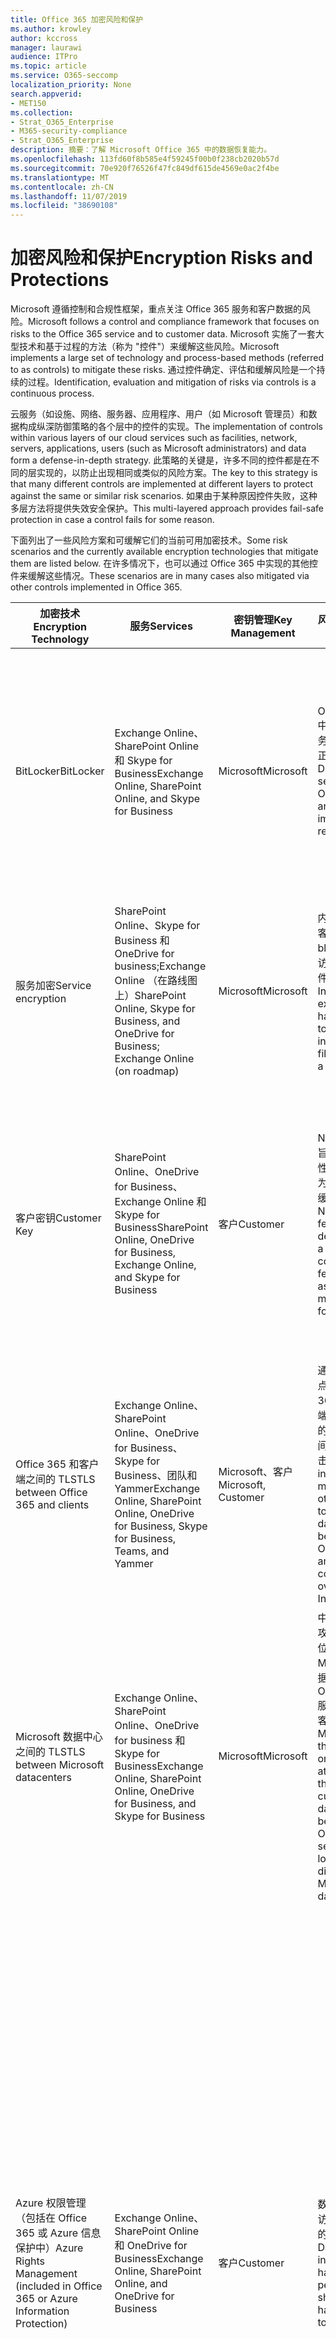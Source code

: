 ```yaml
---
title: Office 365 加密风险和保护
ms.author: krowley
author: kccross
manager: laurawi
audience: ITPro
ms.topic: article
ms.service: O365-seccomp
localization_priority: None
search.appverid:
- MET150
ms.collection:
- Strat_O365_Enterprise
- M365-security-compliance
- Strat_O365_Enterprise
description: 摘要：了解 Microsoft Office 365 中的数据恢复能力。
ms.openlocfilehash: 113fd60f8b585e4f59245f00b0f238cb2020b57d
ms.sourcegitcommit: 70e920f76526f47fc849df615de4569e0ac2f4be
ms.translationtype: MT
ms.contentlocale: zh-CN
ms.lasthandoff: 11/07/2019
ms.locfileid: "38690108"
---
```

# <a name="encryption-risks-and-protections"></a><span data-ttu-id="698a2-103">加密风险和保护</span><span class="sxs-lookup"><span data-stu-id="698a2-103">Encryption Risks and Protections</span></span>

<span data-ttu-id="698a2-104">Microsoft 遵循控制和合规性框架，重点关注 Office 365 服务和客户数据的风险。</span><span class="sxs-lookup"><span data-stu-id="698a2-104">Microsoft follows a control and compliance framework that focuses on risks to the Office 365 service and to customer data.</span></span> <span data-ttu-id="698a2-105">Microsoft 实施了一套大型技术和基于过程的方法（称为 "控件"）来缓解这些风险。</span><span class="sxs-lookup"><span data-stu-id="698a2-105">Microsoft implements a large set of technology and process-based methods (referred to as controls) to mitigate these risks.</span></span> <span data-ttu-id="698a2-106">通过控件确定、评估和缓解风险是一个持续的过程。</span><span class="sxs-lookup"><span data-stu-id="698a2-106">Identification, evaluation and mitigation of risks via controls is a continuous process.</span></span> 

<span data-ttu-id="698a2-107">云服务（如设施、网络、服务器、应用程序、用户（如 Microsoft 管理员）和数据构成纵深防御策略的各个层中的控件的实现。</span><span class="sxs-lookup"><span data-stu-id="698a2-107">The implementation of controls within various layers of our cloud services such as facilities, network, servers, applications, users (such as Microsoft administrators) and data form a defense-in-depth strategy.</span></span> <span data-ttu-id="698a2-108">此策略的关键是，许多不同的控件都是在不同的层实现的，以防止出现相同或类似的风险方案。</span><span class="sxs-lookup"><span data-stu-id="698a2-108">The key to this strategy is that many different controls are implemented at different layers to protect against the same or similar risk scenarios.</span></span> <span data-ttu-id="698a2-109">如果由于某种原因控件失败，这种多层方法将提供失效安全保护。</span><span class="sxs-lookup"><span data-stu-id="698a2-109">This multi-layered approach provides fail-safe protection in case a control fails for some reason.</span></span>

<span data-ttu-id="698a2-110">下面列出了一些风险方案和可缓解它们的当前可用加密技术。</span><span class="sxs-lookup"><span data-stu-id="698a2-110">Some risk scenarios and the currently available encryption technologies that mitigate them are listed below.</span></span> <span data-ttu-id="698a2-111">在许多情况下，也可以通过 Office 365 中实现的其他控件来缓解这些情况。</span><span class="sxs-lookup"><span data-stu-id="698a2-111">These scenarios are in many cases also mitigated via other controls implemented in Office 365.</span></span>

| <span data-ttu-id="698a2-112">加密技术</span><span class="sxs-lookup"><span data-stu-id="698a2-112">Encryption Technology</span></span> | <span data-ttu-id="698a2-113">服务</span><span class="sxs-lookup"><span data-stu-id="698a2-113">Services</span></span> | <span data-ttu-id="698a2-114">密钥管理</span><span class="sxs-lookup"><span data-stu-id="698a2-114">Key Management</span></span> | <span data-ttu-id="698a2-115">风险方案</span><span class="sxs-lookup"><span data-stu-id="698a2-115">Risk Scenario</span></span> | <span data-ttu-id="698a2-116">值</span><span class="sxs-lookup"><span data-stu-id="698a2-116">Value</span></span> |
|----------------------------------------------------------------------------------|--------------------------------------------------------------------------------------------------|---------------------|------------------------------------------------------------------------------------------------------------------------------------------|---------------------------------------------------------------------------------------------------------------------------------------------------------------------------------------------------------------------------------------------------------------------------------------------------------------------------------------------------------------------------------------------------------------------------------|
| <span data-ttu-id="698a2-117">BitLocker</span><span class="sxs-lookup"><span data-stu-id="698a2-117">BitLocker</span></span> | <span data-ttu-id="698a2-118">Exchange Online、SharePoint Online 和 Skype for Business</span><span class="sxs-lookup"><span data-stu-id="698a2-118">Exchange Online, SharePoint Online, and Skype for Business</span></span> | <span data-ttu-id="698a2-119">Microsoft</span><span class="sxs-lookup"><span data-stu-id="698a2-119">Microsoft</span></span> | <span data-ttu-id="698a2-120">Office 365 中的磁盘或服务器被盗或未正确回收。</span><span class="sxs-lookup"><span data-stu-id="698a2-120">Disks or servers in Office 365 are stolen or improperly recycled.</span></span> | <span data-ttu-id="698a2-121">BitLocker 提供了一种防故障方法，可防止因被盗或错误回收的硬件（服务器/磁盘）而导致数据丢失。</span><span class="sxs-lookup"><span data-stu-id="698a2-121">BitLocker provides a fail-safe approach to protect against loss of data due to stolen or improperly recycled hardware (server/disk).</span></span> |
| <span data-ttu-id="698a2-122">服务加密</span><span class="sxs-lookup"><span data-stu-id="698a2-122">Service encryption</span></span> | <span data-ttu-id="698a2-123">SharePoint Online、Skype for Business 和 OneDrive for business;Exchange Online （在路线图上）</span><span class="sxs-lookup"><span data-stu-id="698a2-123">SharePoint Online, Skype for Business, and OneDrive for Business; Exchange Online (on roadmap)</span></span> | <span data-ttu-id="698a2-124">Microsoft</span><span class="sxs-lookup"><span data-stu-id="698a2-124">Microsoft</span></span> | <span data-ttu-id="698a2-125">内部或外部黑客尝试以 blob 的形式访问各个文件/数据。</span><span class="sxs-lookup"><span data-stu-id="698a2-125">Internal or external hacker tries to access individual files/data as a blob.</span></span> | <span data-ttu-id="698a2-126">在不访问密钥的情况下，无法解密加密的数据。</span><span class="sxs-lookup"><span data-stu-id="698a2-126">The encrypted data cannot be decrypted without access to keys.</span></span> <span data-ttu-id="698a2-127">帮助缓解黑客访问数据的风险。</span><span class="sxs-lookup"><span data-stu-id="698a2-127">Helps to mitigate risk of a hacker accessing data.</span></span> |
| <span data-ttu-id="698a2-128">客户密钥</span><span class="sxs-lookup"><span data-stu-id="698a2-128">Customer Key</span></span> | <span data-ttu-id="698a2-129">SharePoint Online、OneDrive for Business、Exchange Online 和 Skype for Business</span><span class="sxs-lookup"><span data-stu-id="698a2-129">SharePoint Online, OneDrive for Business, Exchange Online, and Skype for Business</span></span> | <span data-ttu-id="698a2-130">客户</span><span class="sxs-lookup"><span data-stu-id="698a2-130">Customer</span></span> | <span data-ttu-id="698a2-131">N/A （此功能旨在实现合规性功能; 不作为任何风险的缓解措施。）</span><span class="sxs-lookup"><span data-stu-id="698a2-131">N/A (This feature is designed as a compliance feature; not as a mitigation for any risk.)</span></span> | <span data-ttu-id="698a2-132">帮助客户满足内部法规和合规性义务，并能够退出 Office 365 服务并撤销 Microsoft 对数据的访问权限</span><span class="sxs-lookup"><span data-stu-id="698a2-132">Helps customers meet internal regulation and compliance obligations, and the ability to leave the Office 365 service and revoke Microsoft’s access to data</span></span> |
| <span data-ttu-id="698a2-133">Office 365 和客户端之间的 TLS</span><span class="sxs-lookup"><span data-stu-id="698a2-133">TLS between Office 365 and clients</span></span> | <span data-ttu-id="698a2-134">Exchange Online、SharePoint Online、OneDrive for Business、Skype for Business、团队和 Yammer</span><span class="sxs-lookup"><span data-stu-id="698a2-134">Exchange Online, SharePoint Online, OneDrive for Business, Skype for Business, Teams, and Yammer</span></span> | <span data-ttu-id="698a2-135">Microsoft、客户</span><span class="sxs-lookup"><span data-stu-id="698a2-135">Microsoft, Customer</span></span> | <span data-ttu-id="698a2-136">通过 Internet 点击 Office 365 和客户端计算机之间的数据流的中间人或其他攻击。</span><span class="sxs-lookup"><span data-stu-id="698a2-136">Man-in-the-middle or other attack to tap the data flow between Office 365 and client computers over Internet.</span></span> | <span data-ttu-id="698a2-137">此实现为 Microsoft 和客户提供了价值，并确保了在 Office 365 和客户端之间流动时的数据完整性。</span><span class="sxs-lookup"><span data-stu-id="698a2-137">This implementation provides value to both Microsoft and customers and assures data integrity as it flows between Office 365 and the client.</span></span> |
| <span data-ttu-id="698a2-138">Microsoft 数据中心之间的 TLS</span><span class="sxs-lookup"><span data-stu-id="698a2-138">TLS between Microsoft datacenters</span></span> | <span data-ttu-id="698a2-139">Exchange Online、SharePoint Online、OneDrive for business 和 Skype for Business</span><span class="sxs-lookup"><span data-stu-id="698a2-139">Exchange Online, SharePoint Online, OneDrive for Business, and Skype for Business</span></span> | <span data-ttu-id="698a2-140">Microsoft</span><span class="sxs-lookup"><span data-stu-id="698a2-140">Microsoft</span></span> | <span data-ttu-id="698a2-141">中间人或其他攻击，可点击位于不同 Microsoft 数据中心的 Office 365 服务器之间的客户数据流。</span><span class="sxs-lookup"><span data-stu-id="698a2-141">Man-in-the-middle or other attack to tap the customer data flow between Office 365 servers located in different Microsoft datacenters.</span></span> | <span data-ttu-id="698a2-142">此实现是保护数据免受 Microsoft 数据中心之间的攻击的另一种方法。</span><span class="sxs-lookup"><span data-stu-id="698a2-142">This implementation is another method to protect data against attacks between Microsoft datacenters.</span></span> |
| <span data-ttu-id="698a2-143">Azure 权限管理（包括在 Office 365 或 Azure 信息保护中）</span><span class="sxs-lookup"><span data-stu-id="698a2-143">Azure Rights Management (included in Office 365 or Azure Information Protection)</span></span> | <span data-ttu-id="698a2-144">Exchange Online、SharePoint Online 和 OneDrive for Business</span><span class="sxs-lookup"><span data-stu-id="698a2-144">Exchange Online, SharePoint Online, and OneDrive for Business</span></span> | <span data-ttu-id="698a2-145">客户</span><span class="sxs-lookup"><span data-stu-id="698a2-145">Customer</span></span> | <span data-ttu-id="698a2-146">数据落入不应访问数据的人的手中。</span><span class="sxs-lookup"><span data-stu-id="698a2-146">Data falls into the hands of a person who should not have access to the data.</span></span> | <span data-ttu-id="698a2-147">Azure 信息保护使用 Azure RMS，它通过使用加密、标识和授权策略为客户提供价值，以帮助保护跨多个设备的文件和电子邮件。</span><span class="sxs-lookup"><span data-stu-id="698a2-147">Azure Information Protection uses Azure RMS which provides value to customers by using encryption, identity, and authorization policies to help secure files and email across multiple devices.</span></span> <span data-ttu-id="698a2-148">Azure RMS 向客户提供了价值，在这些电子邮件365中，从符合特定条件的所有电子邮件（即，所有电子邮件发送到某个地址）都可以自动加密，然后再将其发送到另一个收件人。</span><span class="sxs-lookup"><span data-stu-id="698a2-148">Azure RMS provides value to customers where all emails originating from Office 365 that match certain criteria (i.e., all emails to a certain address) can be automatically encrypted before they get sent to another recipient.</span></span> |
| <span data-ttu-id="698a2-149">S/MIME</span><span class="sxs-lookup"><span data-stu-id="698a2-149">S/MIME</span></span> | <span data-ttu-id="698a2-150">Exchange Online</span><span class="sxs-lookup"><span data-stu-id="698a2-150">Exchange Online</span></span> | <span data-ttu-id="698a2-151">客户</span><span class="sxs-lookup"><span data-stu-id="698a2-151">Customer</span></span> | <span data-ttu-id="698a2-152">电子邮件落入不是预期收件人的人的手中。</span><span class="sxs-lookup"><span data-stu-id="698a2-152">Email falls into the hands of a person who is not the intended recipient.</span></span> | <span data-ttu-id="698a2-153">S/MIME 通过确保使用 S/MIME 加密的电子邮件只能由电子邮件的直接收件人解密来为客户提供价值。</span><span class="sxs-lookup"><span data-stu-id="698a2-153">S/MIME provides value to customers by assuring that email encrypted with S/MIME can only be decrypted by the direct recipient of the email.</span></span> |
| <span data-ttu-id="698a2-154">Office 365 邮件加密</span><span class="sxs-lookup"><span data-stu-id="698a2-154">Office 365 Message Encryption</span></span> | <span data-ttu-id="698a2-155">Exchange Online、SharePoint Online</span><span class="sxs-lookup"><span data-stu-id="698a2-155">Exchange Online, SharePoint Online</span></span> | <span data-ttu-id="698a2-156">客户</span><span class="sxs-lookup"><span data-stu-id="698a2-156">Customer</span></span> | <span data-ttu-id="698a2-157">电子邮件（包括受保护的附件）是在不是电子邮件的预期收件人的情况下，在 Office 365 内部或外部的人。</span><span class="sxs-lookup"><span data-stu-id="698a2-157">Email, including protected attachments, falls in hands of a person either within or outside Office 365 who is not the intended recipient of the email.</span></span> | <span data-ttu-id="698a2-158">OME 为客户提供了价值，在这些电子邮件365从符合特定条件的所有电子邮件（即，所有电子邮件发送到某个地址）之前，将自动对其进行加密，然后再将其发送到其他内部或外部收件人。</span><span class="sxs-lookup"><span data-stu-id="698a2-158">OME provides value to customers where all emails originating from Office 365 that match certain criteria (i.e., all emails to a certain address) are automatically encrypted before they get sent to another internal or an external recipient.</span></span> |
| <span data-ttu-id="698a2-159">具有合作伙伴组织的 SMTP TLS</span><span class="sxs-lookup"><span data-stu-id="698a2-159">SMTP TLS with partner organization</span></span> | <span data-ttu-id="698a2-160">Exchange Online</span><span class="sxs-lookup"><span data-stu-id="698a2-160">Exchange Online</span></span> | <span data-ttu-id="698a2-161">客户</span><span class="sxs-lookup"><span data-stu-id="698a2-161">Customer</span></span> | <span data-ttu-id="698a2-162">在从 Office 365 租户传输到另一个合作伙伴组织时，会通过中间人或其他攻击截获电子邮件。</span><span class="sxs-lookup"><span data-stu-id="698a2-162">Email is intercepted via a man-in-the-middle or other attack while in transit from an Office 365 tenant to another partner organization.</span></span> | <span data-ttu-id="698a2-163">此方案为客户提供了价值，以便他们可以在其 Office 365 租户及其合作伙伴的电子邮件组织中的加密 SMTP 通道中发送/接收所有电子邮件。</span><span class="sxs-lookup"><span data-stu-id="698a2-163">This scenario provides value to the customer such that they can send/receive all emails between their Office 365 tenant and their partner’s email organization inside an encrypted SMTP channel.</span></span> |

## <a name="encryption-technologies-available-in-office-365-multi-tenant-environments"></a><span data-ttu-id="698a2-164">Office 365 多租户环境中提供的加密技术</span><span class="sxs-lookup"><span data-stu-id="698a2-164">Encryption technologies available in Office 365 multi-tenant environments</span></span>

| <span data-ttu-id="698a2-165">加密技术</span><span class="sxs-lookup"><span data-stu-id="698a2-165">Encryption Technology</span></span> | <span data-ttu-id="698a2-166">实现者</span><span class="sxs-lookup"><span data-stu-id="698a2-166">Implemented by</span></span> | <span data-ttu-id="698a2-167">密钥交换算法和强度</span><span class="sxs-lookup"><span data-stu-id="698a2-167">Key Exchange Algorithm and Strength</span></span> | <span data-ttu-id="698a2-168">密钥管理 \*</span><span class="sxs-lookup"><span data-stu-id="698a2-168">Key Management\*</span></span> | <span data-ttu-id="698a2-169">验证 FIPS 140-2</span><span class="sxs-lookup"><span data-stu-id="698a2-169">FIPS 140-2 Validated</span></span> |
|----------------------------------------------------------------------------------|-------------------------|------------------------------------------------------------------------------------------------------------------------------------------------------------------------------------|--------------------------------------------------------------------------------------------------------------------------------------------------------------------------------------------------------------------------------------------------------------------------------------------------------------------------------------------------------------------------------------------------------------------------------------------------------------------------------------------------------------------------------------------------------------------------------------------------------------------------------------------------------------------------------------------------------------------------------------------------------------------------------------------------------------------------------------------------------------------------------------------------------------|-----------------------------------------------------------------------|
| <span data-ttu-id="698a2-170">BitLocker</span><span class="sxs-lookup"><span data-stu-id="698a2-170">BitLocker</span></span> | <span data-ttu-id="698a2-171">Exchange Online</span><span class="sxs-lookup"><span data-stu-id="698a2-171">Exchange Online</span></span> | <span data-ttu-id="698a2-172">AES 128-位 +</span><span class="sxs-lookup"><span data-stu-id="698a2-172">AES 128-bit+</span></span> | <span data-ttu-id="698a2-173">AES 外部密钥存储在 Exchange 服务器的秘密安全和注册表中。</span><span class="sxs-lookup"><span data-stu-id="698a2-173">AES external key is stored in a Secret Safe and in the registry of the Exchange server.</span></span> <span data-ttu-id="698a2-174">机密安全是一种受保护的存储库，需要高级别提升和访问权限。</span><span class="sxs-lookup"><span data-stu-id="698a2-174">The Secret Safe is a secured repository that requires high-level elevation and approvals to access.</span></span> <span data-ttu-id="698a2-175">只能通过使用名为 "密码箱" 的内部工具来请求和批准访问。</span><span class="sxs-lookup"><span data-stu-id="698a2-175">Access can be requested and approved only by using an internal tool called Lockbox.</span></span> <span data-ttu-id="698a2-176">AES 外部密钥也存储在服务器的受信任的平台模块中。</span><span class="sxs-lookup"><span data-stu-id="698a2-176">The AES external key is also stored in the Trusted Platform Module in the server.</span></span> <span data-ttu-id="698a2-177">48位数字密码存储在 Active Directory 中并受密码箱保护。</span><span class="sxs-lookup"><span data-stu-id="698a2-177">A 48-digit numerical password is stored in Active Directory and protected by Lockbox.</span></span> | <span data-ttu-id="698a2-178">是，适用于使用 AES 256-bit \* \* 的服务器</span><span class="sxs-lookup"><span data-stu-id="698a2-178">Yes, for servers that use AES 256-bit\*\*</span></span> |
|  | <span data-ttu-id="698a2-179">SharePoint Online</span><span class="sxs-lookup"><span data-stu-id="698a2-179">SharePoint Online</span></span> | <span data-ttu-id="698a2-180">AES 256 位</span><span class="sxs-lookup"><span data-stu-id="698a2-180">AES 256-bit</span></span> | <span data-ttu-id="698a2-181">AES 外部密钥存储在秘密安全中。</span><span class="sxs-lookup"><span data-stu-id="698a2-181">AES external key is stored in a Secret Safe.</span></span> <span data-ttu-id="698a2-182">机密安全是一种受保护的存储库，需要高级别提升和访问权限。</span><span class="sxs-lookup"><span data-stu-id="698a2-182">The Secret Safe is a secured repository that requires high-level elevation and approvals to access.</span></span> <span data-ttu-id="698a2-183">只能通过使用名为 "密码箱" 的内部工具来请求和批准访问。</span><span class="sxs-lookup"><span data-stu-id="698a2-183">Access can be requested and approved only by using an internal tool called Lockbox.</span></span> <span data-ttu-id="698a2-184">AES 外部密钥也存储在服务器的受信任的平台模块中。</span><span class="sxs-lookup"><span data-stu-id="698a2-184">The AES external key is also stored in the Trusted Platform Module in the server.</span></span> <span data-ttu-id="698a2-185">48位数字密码存储在 Active Directory 中并受密码箱保护。</span><span class="sxs-lookup"><span data-stu-id="698a2-185">A 48-digit numerical password is stored in Active Directory and protected by Lockbox.</span></span> | <span data-ttu-id="698a2-186">是</span><span class="sxs-lookup"><span data-stu-id="698a2-186">Yes</span></span> |
|  | <span data-ttu-id="698a2-187">Skype for Business</span><span class="sxs-lookup"><span data-stu-id="698a2-187">Skype for Business</span></span> | <span data-ttu-id="698a2-188">AES 256 位</span><span class="sxs-lookup"><span data-stu-id="698a2-188">AES 256-bit</span></span> | <span data-ttu-id="698a2-189">AES 外部密钥存储在秘密安全中。</span><span class="sxs-lookup"><span data-stu-id="698a2-189">AES external key is stored in a Secret Safe.</span></span> <span data-ttu-id="698a2-190">机密安全是一种受保护的存储库，需要高级别提升和访问权限。</span><span class="sxs-lookup"><span data-stu-id="698a2-190">The Secret Safe is a secured repository that requires high-level elevation and approvals to access.</span></span> <span data-ttu-id="698a2-191">只能通过使用名为 "密码箱" 的内部工具来请求和批准访问。</span><span class="sxs-lookup"><span data-stu-id="698a2-191">Access can be requested and approved only by using an internal tool called Lockbox.</span></span> <span data-ttu-id="698a2-192">AES 外部密钥也存储在服务器的受信任的平台模块中。</span><span class="sxs-lookup"><span data-stu-id="698a2-192">The AES external key is also stored in the Trusted Platform Module in the server.</span></span> <span data-ttu-id="698a2-193">48位数字密码存储在 Active Directory 中并受密码箱保护。</span><span class="sxs-lookup"><span data-stu-id="698a2-193">A 48-digit numerical password is stored in Active Directory and protected by Lockbox.</span></span> | <span data-ttu-id="698a2-194">是</span><span class="sxs-lookup"><span data-stu-id="698a2-194">Yes</span></span> |
| <span data-ttu-id="698a2-195">服务加密</span><span class="sxs-lookup"><span data-stu-id="698a2-195">Service Encryption</span></span> | <span data-ttu-id="698a2-196">SharePoint Online</span><span class="sxs-lookup"><span data-stu-id="698a2-196">SharePoint Online</span></span> | <span data-ttu-id="698a2-197">AES 256 位</span><span class="sxs-lookup"><span data-stu-id="698a2-197">AES 256-bit</span></span> | <span data-ttu-id="698a2-198">用于加密 blob 的密钥存储在 SharePoint Online 内容数据库中。</span><span class="sxs-lookup"><span data-stu-id="698a2-198">The keys used to encrypt the blobs are stored in the SharePoint Online Content Database.</span></span> <span data-ttu-id="698a2-199">SharePoint Online 内容数据库受数据库访问控制和静态加密的保护。</span><span class="sxs-lookup"><span data-stu-id="698a2-199">The SharePoint Online Content Databases is protected by database access controls and encryption at rest.</span></span> <span data-ttu-id="698a2-200">使用 Azure SQL Database 中的 TDE 执行加密。</span><span class="sxs-lookup"><span data-stu-id="698a2-200">Encryption is performed using TDE in Azure SQL Database.</span></span> <span data-ttu-id="698a2-201">这些机密是 SharePoint Online 的服务级别，而不是租户级别。</span><span class="sxs-lookup"><span data-stu-id="698a2-201">These secrets are at the service level for SharePoint Online, not at the tenant level.</span></span> <span data-ttu-id="698a2-202">这些机密（有时称为主密钥）存储在单独的安全存储库中，称为 "密钥存储区"。</span><span class="sxs-lookup"><span data-stu-id="698a2-202">These secrets (sometimes referred to as the master keys) are stored in a separate secure repository called the Key Store.</span></span> <span data-ttu-id="698a2-203">TDE 为活动数据库和数据库备份和事务日志提供了 rest 的安全性。</span><span class="sxs-lookup"><span data-stu-id="698a2-203">TDE provides security at rest for both the active database and the database backups and transaction logs.</span></span> <span data-ttu-id="698a2-204">当客户提供可选密钥时，客户密钥存储在 Azure Key Vault 中，服务使用密钥来加密租户密钥，该密钥用于加密网站密钥，然后使用它来加密文件级密钥。</span><span class="sxs-lookup"><span data-stu-id="698a2-204">When customers provide the optional key, the customer key is stored in Azure Key Vault, and the service uses the key to encrypt a tenant key, which is used to encrypt a site key, which is then used to encrypt the file level keys.</span></span> <span data-ttu-id="698a2-205">实质上，当客户提供密钥时，会引入新的密钥层次结构。</span><span class="sxs-lookup"><span data-stu-id="698a2-205">Essentially, a new key hierarchy is introduced when the customer provides a key.</span></span> | <span data-ttu-id="698a2-206">是</span><span class="sxs-lookup"><span data-stu-id="698a2-206">Yes</span></span> |
|  | <span data-ttu-id="698a2-207">Skype for Business</span><span class="sxs-lookup"><span data-stu-id="698a2-207">Skype for Business</span></span> | <span data-ttu-id="698a2-208">AES 256 位</span><span class="sxs-lookup"><span data-stu-id="698a2-208">AES 256-bit</span></span> | <span data-ttu-id="698a2-209">使用不同的随机生成的256位密钥对每个数据片段进行加密。</span><span class="sxs-lookup"><span data-stu-id="698a2-209">Each piece of data is encrypted using a different randomly generated 256-bit key.</span></span> <span data-ttu-id="698a2-210">加密密钥存储在相应的元数据 XML 文件中，该文件也是由每会议主密钥加密的。</span><span class="sxs-lookup"><span data-stu-id="698a2-210">The encryption key is stored in a corresponding metadata XML file which is also encrypted by a per-conference master key.</span></span> <span data-ttu-id="698a2-211">每次会议中也随机生成一次主密钥。</span><span class="sxs-lookup"><span data-stu-id="698a2-211">The master key is also randomly generated once per conference.</span></span> | <span data-ttu-id="698a2-212">是</span><span class="sxs-lookup"><span data-stu-id="698a2-212">Yes</span></span> |
|  | <span data-ttu-id="698a2-213">Exchange Online</span><span class="sxs-lookup"><span data-stu-id="698a2-213">Exchange Online</span></span> | <span data-ttu-id="698a2-214">AES 256 位</span><span class="sxs-lookup"><span data-stu-id="698a2-214">AES 256-bit</span></span> | <span data-ttu-id="698a2-215">每个邮箱都使用使用 Microsoft （在路线图）控制的加密密钥的数据加密策略或客户（使用客户密钥时）进行加密。</span><span class="sxs-lookup"><span data-stu-id="698a2-215">Each mailbox is encrypted using a data encryption policy that uses encryption keys controlled by Microsoft (on roadmap) or by the customer (when Customer Key is used).</span></span> | <span data-ttu-id="698a2-216">是</span><span class="sxs-lookup"><span data-stu-id="698a2-216">Yes</span></span> |
| <span data-ttu-id="698a2-217">Office 365 与客户端/合作伙伴之间的 TLS</span><span class="sxs-lookup"><span data-stu-id="698a2-217">TLS between Office 365 and clients/partners</span></span> | <span data-ttu-id="698a2-218">Exchange Online</span><span class="sxs-lookup"><span data-stu-id="698a2-218">Exchange Online</span></span> | [<span data-ttu-id="698a2-219">支持多个密码套件的机会 TLS</span><span class="sxs-lookup"><span data-stu-id="698a2-219">Opportunistic TLS supporting multiple cipher suites</span></span>](https://technet.microsoft.com/library/mt163898.aspx) | <span data-ttu-id="698a2-220">Exchange Online （outlook.office.com）的 TLS 证书是由巴尔的摩 CyberTrust Root 颁发的2048位 SHA256RSA 证书。</span><span class="sxs-lookup"><span data-stu-id="698a2-220">The TLS certificate for Exchange Online (outlook.office.com) is a 2048-bit SHA256RSA certificate issued by Baltimore CyberTrust Root.</span></span> <br> <br> <span data-ttu-id="698a2-221">Exchange Online 的 TLS 根证书是由巴尔的摩 CyberTrust Root 颁发的2048位 SHA1RSA 证书。</span><span class="sxs-lookup"><span data-stu-id="698a2-221">The TLS root certificate for Exchange Online is a 2048-bit SHA1RSA certificate issued by Baltimore CyberTrust Root.</span></span> | <span data-ttu-id="698a2-222">是，当使用带256位密码强度的 TLS 1.2 时</span><span class="sxs-lookup"><span data-stu-id="698a2-222">Yes, when TLS 1.2 with 256-bit cipher strength is used</span></span> |
|  | <span data-ttu-id="698a2-223">SharePoint Online</span><span class="sxs-lookup"><span data-stu-id="698a2-223">SharePoint Online</span></span> | <span data-ttu-id="698a2-224">使用 AES 256 的 TLS 1。2</span><span class="sxs-lookup"><span data-stu-id="698a2-224">TLS 1.2 with AES 256</span></span> <br> <br> [<span data-ttu-id="698a2-225">OneDrive for Business 和 SharePoint Online 中的数据加密</span><span class="sxs-lookup"><span data-stu-id="698a2-225">Data Encryption in OneDrive for Business and SharePoint Online</span></span>](https://technet.microsoft.com/library/dn905447.aspx) | <span data-ttu-id="698a2-226">SharePoint Online （\* sharepoint.com）的 TLS 证书是由巴尔的摩 CyberTrust 根颁发的2048位 SHA256RSA 证书。</span><span class="sxs-lookup"><span data-stu-id="698a2-226">The TLS certificate for SharePoint Online (\*.sharepoint.com) is a 2048-bit SHA256RSA certificate issued by Baltimore CyberTrust Root.</span></span> <br> <br> <span data-ttu-id="698a2-227">SharePoint Online 的 TLS 根证书是由巴尔的摩 CyberTrust Root 颁发的2048位 SHA1RSA 证书。</span><span class="sxs-lookup"><span data-stu-id="698a2-227">The TLS root certificate for SharePoint Online is a 2048-bit SHA1RSA certificate issued by Baltimore CyberTrust Root.</span></span> | <span data-ttu-id="698a2-228">是</span><span class="sxs-lookup"><span data-stu-id="698a2-228">Yes</span></span> |
|  | <span data-ttu-id="698a2-229">Skype for Business</span><span class="sxs-lookup"><span data-stu-id="698a2-229">Skype for Business</span></span> | [<span data-ttu-id="698a2-230">适用于 SIP 通信和 PSOM 数据共享会话的 TLS</span><span class="sxs-lookup"><span data-stu-id="698a2-230">TLS for SIP communications and PSOM data sharing sessions</span></span>](https://support.office.com/article/Set-up-your-network-for-Skype-for-Business-Online-d21f89b0-3afc-432e-b735-036b2432fdbf) | <span data-ttu-id="698a2-231">适用于 Skype for Business 的 TLS 证书（\* lync.com）是由巴尔的摩 CyberTrust Root 颁发的2048位 SHA256RSA 证书。</span><span class="sxs-lookup"><span data-stu-id="698a2-231">The TLS certificate for Skype for Business (\*.lync.com) is a 2048-bit SHA256RSA certificate issued by Baltimore CyberTrust Root.</span></span> <br> <br> <span data-ttu-id="698a2-232">Skype for Business 的 TLS 根证书是由巴尔的摩 CyberTrust Root 颁发的2048位 SHA256RSA 证书。</span><span class="sxs-lookup"><span data-stu-id="698a2-232">The TLS root certificate for Skype for Business is a 2048-bit SHA256RSA certificate issued by Baltimore CyberTrust Root.</span></span> | <span data-ttu-id="698a2-233">是</span><span class="sxs-lookup"><span data-stu-id="698a2-233">Yes</span></span> |
|  | <span data-ttu-id="698a2-234">Microsoft Teams</span><span class="sxs-lookup"><span data-stu-id="698a2-234">Microsoft Teams</span></span> | <span data-ttu-id="698a2-235">使用 AES 256 的 TLS 1。2</span><span class="sxs-lookup"><span data-stu-id="698a2-235">TLS 1.2 with AES 256</span></span> <br> <br> [<span data-ttu-id="698a2-236">有关 Microsoft 团队的常见问题-管理员帮助</span><span class="sxs-lookup"><span data-stu-id="698a2-236">Frequently asked questions about Microsoft Teams – Admin Help</span></span>](https://docs.microsoft.com/MicrosoftTeams/teams-overview) | <span data-ttu-id="698a2-237">Microsoft 团队的 TLS 证书（teams.microsoft.com、edge.skype.com）是由巴尔的摩 CyberTrust Root 颁发的2048位 SHA256RSA 证书。</span><span class="sxs-lookup"><span data-stu-id="698a2-237">The TLS certificate for Microsoft Teams (teams.microsoft.com, edge.skype.com) is a 2048-bit SHA256RSA certificate issued by Baltimore CyberTrust Root.</span></span> <br> <br> <span data-ttu-id="698a2-238">Microsoft 团队的 TLS 根证书是由巴尔的摩 CyberTrust Root 颁发的2048位 SHA256RSA 证书。</span><span class="sxs-lookup"><span data-stu-id="698a2-238">The TLS root certificate for Microsoft Teams is a 2048-bit SHA256RSA certificate issued by Baltimore CyberTrust Root.</span></span> | <span data-ttu-id="698a2-239">是</span><span class="sxs-lookup"><span data-stu-id="698a2-239">Yes</span></span> |
| <span data-ttu-id="698a2-240">Microsoft 数据中心之间的 TLS</span><span class="sxs-lookup"><span data-stu-id="698a2-240">TLS between Microsoft datacenters</span></span> | <span data-ttu-id="698a2-241">所有 Office 365 服务</span><span class="sxs-lookup"><span data-stu-id="698a2-241">All Office 365 services</span></span> | <span data-ttu-id="698a2-242">使用 AES 256 的 TLS 1。2</span><span class="sxs-lookup"><span data-stu-id="698a2-242">TLS 1.2 with AES 256</span></span> <br> <br> <span data-ttu-id="698a2-243">安全实时传输协议（SRTP）</span><span class="sxs-lookup"><span data-stu-id="698a2-243">Secure Real-time Transport Protocol (SRTP)</span></span> | <span data-ttu-id="698a2-244">Microsoft 使用内部托管和部署的证书颁发机构来实现 Microsoft 数据中心之间的服务器到服务器的通信。</span><span class="sxs-lookup"><span data-stu-id="698a2-244">Microsoft uses an internally managed and deployed certification authority for server-to-server communications between Microsoft datacenters.</span></span> | <span data-ttu-id="698a2-245">是</span><span class="sxs-lookup"><span data-stu-id="698a2-245">Yes</span></span> |
| <span data-ttu-id="698a2-246">Azure 权限管理（包括在 Office 365 或 Azure 信息保护中）</span><span class="sxs-lookup"><span data-stu-id="698a2-246">Azure Rights Management (included in Office 365 or Azure Information Protection)</span></span> | <span data-ttu-id="698a2-247">Exchange Online</span><span class="sxs-lookup"><span data-stu-id="698a2-247">Exchange Online</span></span> | <span data-ttu-id="698a2-248">支持[加密模式 2](https://docs.microsoft.com/previous-versions/windows/it-pro/windows-server-2008-R2-and-2008/hh867439(v=ws.10))，这是一个更新和增强的 RMS 加密实现。</span><span class="sxs-lookup"><span data-stu-id="698a2-248">Supports [Cryptographic Mode 2](https://docs.microsoft.com/previous-versions/windows/it-pro/windows-server-2008-R2-and-2008/hh867439(v=ws.10)), an updated and enhanced RMS cryptographic implementation.</span></span> <span data-ttu-id="698a2-249">它支持签名和加密的 RSA 2048，以及针对签名中的 SHA-256。</span><span class="sxs-lookup"><span data-stu-id="698a2-249">It supports RSA 2048 for signature and encryption, and SHA-256 for hash in the signature.</span></span> | <span data-ttu-id="698a2-250">[由 Microsoft 进行管理](https://docs.microsoft.com/azure/information-protection/plan-implement-tenant-key)。</span><span class="sxs-lookup"><span data-stu-id="698a2-250">[Managed by Microsoft](https://docs.microsoft.com/azure/information-protection/plan-implement-tenant-key).</span></span> | <span data-ttu-id="698a2-251">是</span><span class="sxs-lookup"><span data-stu-id="698a2-251">Yes</span></span> |
|  | <span data-ttu-id="698a2-252">SharePoint Online</span><span class="sxs-lookup"><span data-stu-id="698a2-252">SharePoint Online</span></span> | <span data-ttu-id="698a2-253">支持[加密模式 2](https://docs.microsoft.com/previous-versions/windows/it-pro/windows-server-2008-R2-and-2008/hh867439(v=ws.10))，这是一个更新和增强的 RMS 加密实现。</span><span class="sxs-lookup"><span data-stu-id="698a2-253">Supports [Cryptographic Mode 2](https://docs.microsoft.com/previous-versions/windows/it-pro/windows-server-2008-R2-and-2008/hh867439(v=ws.10)), an updated and enhanced RMS cryptographic implementation.</span></span> <span data-ttu-id="698a2-254">它支持签名和加密的 RSA 2048，以及用于签名的 SHA-256。</span><span class="sxs-lookup"><span data-stu-id="698a2-254">It supports RSA 2048 for signature and encryption, and SHA-256 for signature.</span></span> | <span data-ttu-id="698a2-255">[由 Microsoft 进行管理](https://docs.microsoft.com/azure/information-protection/plan-implement-tenant-key)，这是默认设置;和</span><span class="sxs-lookup"><span data-stu-id="698a2-255">[Managed by Microsoft](https://docs.microsoft.com/azure/information-protection/plan-implement-tenant-key), which is the default setting; or</span></span> <br> <br> <span data-ttu-id="698a2-256">客户管理的是 Microsoft 托管密钥的替代方法。</span><span class="sxs-lookup"><span data-stu-id="698a2-256">Customer-managed, which is an alternative to Microsoft-managed keys.</span></span> <span data-ttu-id="698a2-257">具有 IT 托管的 Azure 订阅的组织可以使用 BYOK 并记录其使用情况，而无需额外付费。</span><span class="sxs-lookup"><span data-stu-id="698a2-257">Organization that have an IT-managed Azure subscription can use BYOK and log its usage at no extra charge.</span></span> <span data-ttu-id="698a2-258">有关详细信息，请参阅[实现提供自己的密钥](https://docs.microsoft.com/azure/information-protection/plan-implement-tenant-key)。</span><span class="sxs-lookup"><span data-stu-id="698a2-258">For more information, see [Implementing bring your own key](https://docs.microsoft.com/azure/information-protection/plan-implement-tenant-key).</span></span> <span data-ttu-id="698a2-259">在此配置中，将使用 Thales Hsm 来保护你的密钥。</span><span class="sxs-lookup"><span data-stu-id="698a2-259">In this configuration, Thales HSMs are used to protect your keys.</span></span> <span data-ttu-id="698a2-260">有关详细信息，请参阅[Thales hsm 和 AZURE RMS](https://www.thales-esecurity.com/msrms/cloud)。</span><span class="sxs-lookup"><span data-stu-id="698a2-260">For more information, see [Thales HSMs and Azure RMS](https://www.thales-esecurity.com/msrms/cloud).</span></span> | <span data-ttu-id="698a2-261">是</span><span class="sxs-lookup"><span data-stu-id="698a2-261">Yes</span></span> |
| <span data-ttu-id="698a2-262">S/MIME</span><span class="sxs-lookup"><span data-stu-id="698a2-262">S/MIME</span></span> | <span data-ttu-id="698a2-263">Exchange Online</span><span class="sxs-lookup"><span data-stu-id="698a2-263">Exchange Online</span></span> | <span data-ttu-id="698a2-264">加密邮件语法标准1.5 （PKCS #7）</span><span class="sxs-lookup"><span data-stu-id="698a2-264">Cryptographic Message Syntax Standard 1.5 (PKCS #7)</span></span> | <span data-ttu-id="698a2-265">取决于已部署的客户管理的公钥基础结构。</span><span class="sxs-lookup"><span data-stu-id="698a2-265">Depends on the customer-managed public key infrastructure deployed.</span></span> <span data-ttu-id="698a2-266">客户执行密钥管理，Microsoft 永远无法访问用于签名和解密的私钥。</span><span class="sxs-lookup"><span data-stu-id="698a2-266">Key management is performed by the customer, and Microsoft never has access to the private keys used for signing and decryption.</span></span> | <span data-ttu-id="698a2-267">是，当配置为使用3DES 或 AES256 加密传出邮件时</span><span class="sxs-lookup"><span data-stu-id="698a2-267">Yes, when configured to encrypt outgoing messages with 3DES or AES256</span></span> |
| <span data-ttu-id="698a2-268">Office 365 邮件加密</span><span class="sxs-lookup"><span data-stu-id="698a2-268">Office 365 Message Encryption</span></span> | <span data-ttu-id="698a2-269">Exchange Online</span><span class="sxs-lookup"><span data-stu-id="698a2-269">Exchange Online</span></span> | <span data-ttu-id="698a2-270">与 Azure RMS 相同（[加密模式 2](https://technet.microsoft.com/library/dn569290.aspx) -用于签名和加密的 RSA 2048，对于签名，则为 SHA-256）</span><span class="sxs-lookup"><span data-stu-id="698a2-270">Same as Azure RMS ([Cryptographic Mode 2](https://technet.microsoft.com/library/dn569290.aspx) - RSA 2048 for signature and encryption, and SHA-256 for signature)</span></span> | <span data-ttu-id="698a2-271">使用 Azure 信息保护作为其加密基础结构。</span><span class="sxs-lookup"><span data-stu-id="698a2-271">Uses Azure Information Protection as its encryption infrastructure.</span></span> <span data-ttu-id="698a2-272">所使用的加密方法取决于从何处获取用来加密和解密邮件的 RMS 密钥。</span><span class="sxs-lookup"><span data-stu-id="698a2-272">The encryption method used depends on where you obtain the RMS keys used to encrypt and decrypt messages.</span></span> | <span data-ttu-id="698a2-273">是</span><span class="sxs-lookup"><span data-stu-id="698a2-273">Yes</span></span> |
| <span data-ttu-id="698a2-274">具有合作伙伴组织的 SMTP TLS</span><span class="sxs-lookup"><span data-stu-id="698a2-274">SMTP TLS with partner organization</span></span> | <span data-ttu-id="698a2-275">Exchange Online</span><span class="sxs-lookup"><span data-stu-id="698a2-275">Exchange Online</span></span> | <span data-ttu-id="698a2-276">使用 AES 256 的 TLS 1。2</span><span class="sxs-lookup"><span data-stu-id="698a2-276">TLS 1.2 with AES 256</span></span> | <span data-ttu-id="698a2-277">Exchange Online （outlook.office.com）的 TLS 证书是由巴尔的摩 CyberTrust Root 颁发的2048位 SHA256RSA 证书。</span><span class="sxs-lookup"><span data-stu-id="698a2-277">The TLS certificate for Exchange Online (outlook.office.com) is a 2048-bit SHA256RSA certificate issued by Baltimore CyberTrust Root.</span></span> <br> <br> <span data-ttu-id="698a2-278">Exchange Online 的 TLS 根证书是由巴尔的摩 CyberTrust Root 颁发的2048位 SHA1RSA 证书。</span><span class="sxs-lookup"><span data-stu-id="698a2-278">The TLS root certificate for Exchange Online is a 2048-bit SHA1RSA certificate issued by Baltimore CyberTrust Root.</span></span> | <span data-ttu-id="698a2-279">是，当使用带256位密码强度的 TLS 1.2 时</span><span class="sxs-lookup"><span data-stu-id="698a2-279">Yes, when TLS 1.2 with 256-bit cipher strength is used</span></span> |

<span data-ttu-id="698a2-280">\**此表中引用的 TLS 证书适用于美国数据中心;非美国数据中心也使用2048位 SHA256RSA 证书。*</span><span class="sxs-lookup"><span data-stu-id="698a2-280">\**TLS certificates referenced in this table are for US datacenters; non-US datacenters also use 2048-bit SHA256RSA certificates.*</span></span>

<span data-ttu-id="698a2-281">\*\**Exchange Online 多租户环境中的大多数服务器都是通过 AES 256 位加密为 BitLocker 进行部署。使用 AES 128 位的服务器将逐步推出。*</span><span class="sxs-lookup"><span data-stu-id="698a2-281">\*\**Most servers in the Exchange Online multi-tenant environment have been deployed with AES 256-bit encryption for BitLocker. Servers using AES 128-bit are being phased out.*</span></span>

## <a name="encryption-technologies-available-in-government-cloud-community-environments"></a><span data-ttu-id="698a2-282">政府云社区环境中提供的加密技术</span><span class="sxs-lookup"><span data-stu-id="698a2-282">Encryption technologies available in Government cloud community environments</span></span>

| <span data-ttu-id="698a2-283">加密技术</span><span class="sxs-lookup"><span data-stu-id="698a2-283">Encryption Technology</span></span> | <span data-ttu-id="698a2-284">实现者</span><span class="sxs-lookup"><span data-stu-id="698a2-284">Implemented by</span></span> | <span data-ttu-id="698a2-285">密钥交换算法和强度</span><span class="sxs-lookup"><span data-stu-id="698a2-285">Key Exchange Algorithm and Strength</span></span> | <span data-ttu-id="698a2-286">密钥管理 \*</span><span class="sxs-lookup"><span data-stu-id="698a2-286">Key Management\*</span></span> | <span data-ttu-id="698a2-287">验证 FIPS 140-2</span><span class="sxs-lookup"><span data-stu-id="698a2-287">FIPS 140-2 Validated</span></span> |
|---------------------------------------------|--------------------------------------------------------|------------------------------------------------------------------------------------------------------------------------------------------------------------------------------------|--------------------------------------------------------------------------------------------------------------------------------------------------------------------------------------------------------------------------------------------------------------------------------------------------------------------------------------------------------------------------------------------------------------------------------------------------------------------------------------------------------------------------------------------------------------------------------------------------------------------------------------------------------------------------------------------------------------------------------------------------------------------------------------------------------------------------------------------------------------------------------------------------------------|-------------------------------------------------------------------------|
| <span data-ttu-id="698a2-288">BitLocker</span><span class="sxs-lookup"><span data-stu-id="698a2-288">BitLocker</span></span> | <span data-ttu-id="698a2-289">Exchange Online</span><span class="sxs-lookup"><span data-stu-id="698a2-289">Exchange Online</span></span> | <span data-ttu-id="698a2-290">AES 256 位</span><span class="sxs-lookup"><span data-stu-id="698a2-290">AES 256-bit</span></span> | <span data-ttu-id="698a2-291">AES 外部密钥存储在 Exchange 服务器的秘密安全和注册表中。</span><span class="sxs-lookup"><span data-stu-id="698a2-291">AES external key is stored in a Secret Safe and in the registry of the Exchange server.</span></span> <span data-ttu-id="698a2-292">机密安全是一种受保护的存储库，需要高级别提升和访问权限。</span><span class="sxs-lookup"><span data-stu-id="698a2-292">The Secret Safe is a secured repository that requires high-level elevation and approvals to access.</span></span> <span data-ttu-id="698a2-293">只能通过使用名为 "密码箱" 的内部工具来请求和批准访问。</span><span class="sxs-lookup"><span data-stu-id="698a2-293">Access can be requested and approved only by using an internal tool called Lockbox.</span></span> <span data-ttu-id="698a2-294">AES 外部密钥也存储在服务器的受信任的平台模块中。</span><span class="sxs-lookup"><span data-stu-id="698a2-294">The AES external key is also stored in the Trusted Platform Module in the server.</span></span> <span data-ttu-id="698a2-295">48位数字密码存储在 Active Directory 中并受密码箱保护。</span><span class="sxs-lookup"><span data-stu-id="698a2-295">A 48-digit numerical password is stored in Active Directory and protected by Lockbox.</span></span> | <span data-ttu-id="698a2-296">是</span><span class="sxs-lookup"><span data-stu-id="698a2-296">Yes</span></span> |
|  | <span data-ttu-id="698a2-297">SharePoint Online</span><span class="sxs-lookup"><span data-stu-id="698a2-297">SharePoint Online</span></span> | <span data-ttu-id="698a2-298">AES 256 位</span><span class="sxs-lookup"><span data-stu-id="698a2-298">AES 256-bit</span></span> | <span data-ttu-id="698a2-299">AES 外部密钥存储在秘密安全中。</span><span class="sxs-lookup"><span data-stu-id="698a2-299">AES external key is stored in a Secret Safe.</span></span> <span data-ttu-id="698a2-300">机密安全是一种受保护的存储库，需要高级别提升和访问权限。</span><span class="sxs-lookup"><span data-stu-id="698a2-300">The Secret Safe is a secured repository that requires high-level elevation and approvals to access.</span></span> <span data-ttu-id="698a2-301">只能通过使用名为 "密码箱" 的内部工具来请求和批准访问。</span><span class="sxs-lookup"><span data-stu-id="698a2-301">Access can be requested and approved only by using an internal tool called Lockbox.</span></span> <span data-ttu-id="698a2-302">AES 外部密钥也存储在服务器的受信任的平台模块中。</span><span class="sxs-lookup"><span data-stu-id="698a2-302">The AES external key is also stored in the Trusted Platform Module in the server.</span></span> <span data-ttu-id="698a2-303">48位数字密码存储在 Active Directory 中并受密码箱保护。</span><span class="sxs-lookup"><span data-stu-id="698a2-303">A 48-digit numerical password is stored in Active Directory and protected by Lockbox.</span></span> | <span data-ttu-id="698a2-304">是</span><span class="sxs-lookup"><span data-stu-id="698a2-304">Yes</span></span> |
|  | <span data-ttu-id="698a2-305">Skype for Business</span><span class="sxs-lookup"><span data-stu-id="698a2-305">Skype for Business</span></span> | <span data-ttu-id="698a2-306">AES 256 位</span><span class="sxs-lookup"><span data-stu-id="698a2-306">AES 256-bit</span></span> | <span data-ttu-id="698a2-307">AES 外部密钥存储在秘密安全中。</span><span class="sxs-lookup"><span data-stu-id="698a2-307">AES external key is stored in a Secret Safe.</span></span> <span data-ttu-id="698a2-308">机密安全是一种受保护的存储库，需要高级别提升和访问权限。</span><span class="sxs-lookup"><span data-stu-id="698a2-308">The Secret Safe is a secured repository that requires high-level elevation and approvals to access.</span></span> <span data-ttu-id="698a2-309">只能通过使用名为 "密码箱" 的内部工具来请求和批准访问。</span><span class="sxs-lookup"><span data-stu-id="698a2-309">Access can be requested and approved only by using an internal tool called Lockbox.</span></span> <span data-ttu-id="698a2-310">AES 外部密钥也存储在服务器的受信任的平台模块中。</span><span class="sxs-lookup"><span data-stu-id="698a2-310">The AES external key is also stored in the Trusted Platform Module in the server.</span></span> <span data-ttu-id="698a2-311">48位数字密码存储在 Active Directory 中并受密码箱保护。</span><span class="sxs-lookup"><span data-stu-id="698a2-311">A 48-digit numerical password is stored in Active Directory and protected by Lockbox.</span></span> | <span data-ttu-id="698a2-312">是</span><span class="sxs-lookup"><span data-stu-id="698a2-312">Yes</span></span> |
| <span data-ttu-id="698a2-313">服务加密</span><span class="sxs-lookup"><span data-stu-id="698a2-313">Service Encryption</span></span> | <span data-ttu-id="698a2-314">SharePoint Online</span><span class="sxs-lookup"><span data-stu-id="698a2-314">SharePoint Online</span></span> | <span data-ttu-id="698a2-315">AES 256 位</span><span class="sxs-lookup"><span data-stu-id="698a2-315">AES 256-bit</span></span> | <span data-ttu-id="698a2-316">用于加密 blob 的密钥存储在 SharePoint Online 内容数据库中。</span><span class="sxs-lookup"><span data-stu-id="698a2-316">The keys used to encrypt the blobs are stored in the SharePoint Online Content Database.</span></span> <span data-ttu-id="698a2-317">SharePoint Online 内容数据库受数据库访问控制和静态加密的保护。</span><span class="sxs-lookup"><span data-stu-id="698a2-317">The SharePoint Online Content Databases is protected by database access controls and encryption at rest.</span></span> <span data-ttu-id="698a2-318">使用 Azure SQL Database 中的 TDE 执行加密。</span><span class="sxs-lookup"><span data-stu-id="698a2-318">Encryption is performed using TDE in Azure SQL Database.</span></span> <span data-ttu-id="698a2-319">这些机密是 SharePoint Online 的服务级别，而不是租户级别。</span><span class="sxs-lookup"><span data-stu-id="698a2-319">These secrets are at the service level for SharePoint Online, not at the tenant level.</span></span> <span data-ttu-id="698a2-320">这些机密（有时称为主密钥）存储在单独的安全存储库中，称为 "密钥存储区"。</span><span class="sxs-lookup"><span data-stu-id="698a2-320">These secrets (sometimes referred to as the master keys) are stored in a separate secure repository called the Key Store.</span></span> <span data-ttu-id="698a2-321">TDE 为活动数据库和数据库备份和事务日志提供了 rest 的安全性。</span><span class="sxs-lookup"><span data-stu-id="698a2-321">TDE provides security at rest for both the active database and the database backups and transaction logs.</span></span> <span data-ttu-id="698a2-322">当客户提供可选密钥时，客户密钥存储在 Azure Key Vault 中，服务使用密钥来加密租户密钥，该密钥用于加密网站密钥，然后使用它来加密文件级密钥。</span><span class="sxs-lookup"><span data-stu-id="698a2-322">When customers provide the optional key, the Customer Key is stored in Azure Key Vault, and the service uses the key to encrypt a tenant key, which is used to encrypt a site key, which is then used to encrypt the file level keys.</span></span> <span data-ttu-id="698a2-323">实质上，当客户提供密钥时，会引入新的密钥层次结构。</span><span class="sxs-lookup"><span data-stu-id="698a2-323">Essentially, a new key hierarchy is introduced when the customer provides a key.</span></span> | <span data-ttu-id="698a2-324">是</span><span class="sxs-lookup"><span data-stu-id="698a2-324">Yes</span></span> |
|  | <span data-ttu-id="698a2-325">Skype for Business</span><span class="sxs-lookup"><span data-stu-id="698a2-325">Skype for Business</span></span> | <span data-ttu-id="698a2-326">AES 256 位</span><span class="sxs-lookup"><span data-stu-id="698a2-326">AES 256-bit</span></span> | <span data-ttu-id="698a2-327">使用不同的随机生成的256位密钥对每个数据片段进行加密。</span><span class="sxs-lookup"><span data-stu-id="698a2-327">Each piece of data is encrypted using a different randomly generated 256-bit key.</span></span> <span data-ttu-id="698a2-328">加密密钥存储在相应的元数据 XML 文件中，该文件也是由每会议主密钥加密的。</span><span class="sxs-lookup"><span data-stu-id="698a2-328">The encryption key is stored in a corresponding metadata XML file which is also encrypted by a per-conference master key.</span></span> <span data-ttu-id="698a2-329">每次会议中也随机生成一次主密钥。</span><span class="sxs-lookup"><span data-stu-id="698a2-329">The master key is also randomly generated once per conference.</span></span> | <span data-ttu-id="698a2-330">是</span><span class="sxs-lookup"><span data-stu-id="698a2-330">Yes</span></span> |
|  | <span data-ttu-id="698a2-331">Exchange Online</span><span class="sxs-lookup"><span data-stu-id="698a2-331">Exchange Online</span></span> | <span data-ttu-id="698a2-332">AES 256 位</span><span class="sxs-lookup"><span data-stu-id="698a2-332">AES 256-bit</span></span> | <span data-ttu-id="698a2-333">每个邮箱都使用使用 Microsoft 或客户控制的加密密钥的数据加密策略进行加密（使用客户密钥时）。</span><span class="sxs-lookup"><span data-stu-id="698a2-333">Each mailbox is encrypted using a data encryption policy that uses encryption keys controlled by Microsoft or by the customer (when Customer Key is used).</span></span> | <span data-ttu-id="698a2-334">是</span><span class="sxs-lookup"><span data-stu-id="698a2-334">Yes</span></span> |
| <span data-ttu-id="698a2-335">Office 365 与客户端/合作伙伴之间的 TLS</span><span class="sxs-lookup"><span data-stu-id="698a2-335">TLS between Office 365 and clients/partners</span></span> | <span data-ttu-id="698a2-336">Exchange Online</span><span class="sxs-lookup"><span data-stu-id="698a2-336">Exchange Online</span></span> | [<span data-ttu-id="698a2-337">支持多个密码套件的机会 TLS</span><span class="sxs-lookup"><span data-stu-id="698a2-337">Opportunistic TLS supporting multiple cipher suites</span></span>](https://technet.microsoft.com/library/mt163898.aspx) | <span data-ttu-id="698a2-338">Exchange Online （outlook.office.com）的 TLS 证书是由巴尔的摩 CyberTrust Root 颁发的2048位 SHA256RSA 证书。</span><span class="sxs-lookup"><span data-stu-id="698a2-338">The TLS certificate for Exchange Online (outlook.office.com) is a 2048-bit SHA256RSA certificate issued by Baltimore CyberTrust Root.</span></span> <br> <br> <span data-ttu-id="698a2-339">Exchange Online 的 TLS 根证书是由巴尔的摩 CyberTrust Root 颁发的2048位 SHA1RSA 证书。</span><span class="sxs-lookup"><span data-stu-id="698a2-339">The TLS root certificate for Exchange Online is a 2048-bit SHA1RSA certificate issued by Baltimore CyberTrust Root.</span></span> | <span data-ttu-id="698a2-340">是，当使用带256位密码强度的 TLS 1.2 时</span><span class="sxs-lookup"><span data-stu-id="698a2-340">Yes, when TLS 1.2 with 256-bit cipher strength is used</span></span> |
|  | <span data-ttu-id="698a2-341">SharePoint Online</span><span class="sxs-lookup"><span data-stu-id="698a2-341">SharePoint Online</span></span> | <span data-ttu-id="698a2-342">使用 AES 256 的 TLS 1。2</span><span class="sxs-lookup"><span data-stu-id="698a2-342">TLS 1.2 with AES 256</span></span> | <span data-ttu-id="698a2-343">SharePoint Online （\* sharepoint.com）的 TLS 证书是由巴尔的摩 CyberTrust 根颁发的2048位 SHA256RSA 证书。</span><span class="sxs-lookup"><span data-stu-id="698a2-343">The TLS certificate for SharePoint Online (\*.sharepoint.com) is a 2048-bit SHA256RSA certificate issued by Baltimore CyberTrust Root.</span></span> <br> <br> <span data-ttu-id="698a2-344">SharePoint Online 的 TLS 根证书是由巴尔的摩 CyberTrust Root 颁发的2048位 SHA1RSA 证书。</span><span class="sxs-lookup"><span data-stu-id="698a2-344">The TLS root certificate for SharePoint Online is a 2048-bit SHA1RSA certificate issued by Baltimore CyberTrust Root.</span></span> | <span data-ttu-id="698a2-345">是</span><span class="sxs-lookup"><span data-stu-id="698a2-345">Yes</span></span> |
|  | <span data-ttu-id="698a2-346">Skype for Business</span><span class="sxs-lookup"><span data-stu-id="698a2-346">Skype for Business</span></span> | <span data-ttu-id="698a2-347">适用于 SIP 通信和 PSOM 数据共享会话的 TLS</span><span class="sxs-lookup"><span data-stu-id="698a2-347">TLS for SIP communications and PSOM data sharing sessions</span></span> | <span data-ttu-id="698a2-348">适用于 Skype for Business 的 TLS 证书（\* lync.com）是由巴尔的摩 CyberTrust Root 颁发的2048位 SHA256RSA 证书。</span><span class="sxs-lookup"><span data-stu-id="698a2-348">The TLS certificate for Skype for Business (\*.lync.com) is a 2048-bit SHA256RSA certificate issued by Baltimore CyberTrust Root.</span></span> <br> <br> <span data-ttu-id="698a2-349">Skype for Business 的 TLS 根证书是由巴尔的摩 CyberTrust Root 颁发的2048位 SHA256RSA 证书。</span><span class="sxs-lookup"><span data-stu-id="698a2-349">The TLS root certificate for Skype for Business is a 2048-bit SHA256RSA certificate issued by Baltimore CyberTrust Root.</span></span> | <span data-ttu-id="698a2-350">是</span><span class="sxs-lookup"><span data-stu-id="698a2-350">Yes</span></span> |
|  | <span data-ttu-id="698a2-351">Microsoft Teams</span><span class="sxs-lookup"><span data-stu-id="698a2-351">Microsoft Teams</span></span> | [<span data-ttu-id="698a2-352">有关 Microsoft 团队的常见问题-管理员帮助</span><span class="sxs-lookup"><span data-stu-id="698a2-352">Frequently asked questions about Microsoft Teams – Admin Help</span></span>](https://docs.microsoft.com/MicrosoftTeams/teams-overview) | <span data-ttu-id="698a2-353">Microsoft 团队的 TLS 证书（teams.microsoft.com; edge.skype.com）是由巴尔的摩 CyberTrust Root 颁发的2048位 SHA256RSA 证书。</span><span class="sxs-lookup"><span data-stu-id="698a2-353">The TLS certificate for Microsoft Teams (teams.microsoft.com; edge.skype.com) is a 2048-bit SHA256RSA certificate issued by Baltimore CyberTrust Root.</span></span> <br> <br> <span data-ttu-id="698a2-354">Microsoft 团队的 TLS 根证书是由巴尔的摩 CyberTrust Root 颁发的2048位 SHA256RSA 证书。</span><span class="sxs-lookup"><span data-stu-id="698a2-354">The TLS root certificate for Microsoft Teams is a 2048-bit SHA256RSA certificate issued by Baltimore CyberTrust Root.</span></span> | <span data-ttu-id="698a2-355">是</span><span class="sxs-lookup"><span data-stu-id="698a2-355">Yes</span></span> |
| <span data-ttu-id="698a2-356">Microsoft 数据中心之间的 TLS</span><span class="sxs-lookup"><span data-stu-id="698a2-356">TLS between Microsoft datacenters</span></span> | <span data-ttu-id="698a2-357">Exchange Online、SharePoint Online、Skype for Business</span><span class="sxs-lookup"><span data-stu-id="698a2-357">Exchange Online, SharePoint Online, Skype for Business</span></span> | <span data-ttu-id="698a2-358">使用 AES 256 的 TLS 1。2</span><span class="sxs-lookup"><span data-stu-id="698a2-358">TLS 1.2 with AES 256</span></span> | <span data-ttu-id="698a2-359">Microsoft 使用内部托管和部署的证书颁发机构来实现 Microsoft 数据中心之间的服务器到服务器的通信。</span><span class="sxs-lookup"><span data-stu-id="698a2-359">Microsoft uses an internally managed and deployed certification authority for server-to-server communications between Microsoft datacenters.</span></span> | <span data-ttu-id="698a2-360">是</span><span class="sxs-lookup"><span data-stu-id="698a2-360">Yes</span></span> |
|  |  | <span data-ttu-id="698a2-361">安全实时传输协议（SRTP）</span><span class="sxs-lookup"><span data-stu-id="698a2-361">Secure Real-time Transport Protocol (SRTP)</span></span> |  |  |
| <span data-ttu-id="698a2-362">Azure 权限管理服务</span><span class="sxs-lookup"><span data-stu-id="698a2-362">Azure Rights Management Service</span></span> | <span data-ttu-id="698a2-363">Exchange Online</span><span class="sxs-lookup"><span data-stu-id="698a2-363">Exchange Online</span></span> | <span data-ttu-id="698a2-364">支持[加密模式 2](https://docs.microsoft.com/previous-versions/windows/it-pro/windows-server-2008-R2-and-2008/hh867439(v=ws.10))，这是一个更新和增强的 RMS 加密实现。</span><span class="sxs-lookup"><span data-stu-id="698a2-364">Supports [Cryptographic Mode 2](https://docs.microsoft.com/previous-versions/windows/it-pro/windows-server-2008-R2-and-2008/hh867439(v=ws.10)), an updated and enhanced RMS cryptographic implementation.</span></span> <span data-ttu-id="698a2-365">它支持签名和加密的 RSA 2048，以及针对签名中的 SHA-256。</span><span class="sxs-lookup"><span data-stu-id="698a2-365">It supports RSA 2048 for signature and encryption, and SHA-256 for hash in the signature.</span></span> | <span data-ttu-id="698a2-366">[由 Microsoft 进行管理](https://docs.microsoft.com/azure/information-protection/plan-implement-tenant-key)。</span><span class="sxs-lookup"><span data-stu-id="698a2-366">[Managed by Microsoft](https://docs.microsoft.com/azure/information-protection/plan-implement-tenant-key).</span></span> | <span data-ttu-id="698a2-367">是</span><span class="sxs-lookup"><span data-stu-id="698a2-367">Yes</span></span> |
|  | <span data-ttu-id="698a2-368">SharePoint Online</span><span class="sxs-lookup"><span data-stu-id="698a2-368">SharePoint Online</span></span> | <span data-ttu-id="698a2-369">支持[加密模式 2](https://docs.microsoft.com/previous-versions/windows/it-pro/windows-server-2008-R2-and-2008/hh867439(v=ws.10))，这是一个更新和增强的 RMS 加密实现。</span><span class="sxs-lookup"><span data-stu-id="698a2-369">Supports [Cryptographic Mode 2](https://docs.microsoft.com/previous-versions/windows/it-pro/windows-server-2008-R2-and-2008/hh867439(v=ws.10)), an updated and enhanced RMS cryptographic implementation.</span></span> <span data-ttu-id="698a2-370">它支持签名和加密的 RSA 2048，以及针对签名中的 SHA-256。</span><span class="sxs-lookup"><span data-stu-id="698a2-370">It supports RSA 2048 for signature and encryption, and SHA-256 for hash in the signature.</span></span> | <span data-ttu-id="698a2-371">[由 Microsoft 进行管理](https://docs.microsoft.com/azure/information-protection/plan-implement-tenant-key)，这是默认设置;和</span><span class="sxs-lookup"><span data-stu-id="698a2-371">[Managed by Microsoft](https://docs.microsoft.com/azure/information-protection/plan-implement-tenant-key), which is the default setting; or</span></span> <br> <br> <span data-ttu-id="698a2-372">客户托管（也称为 BYOK），这是 Microsoft 托管密钥的替代方法。</span><span class="sxs-lookup"><span data-stu-id="698a2-372">Customer-managed (aka BYOK), which is an alternative to Microsoft-managed keys.</span></span> <span data-ttu-id="698a2-373">具有 IT 托管的 Azure 订阅的组织可以使用 BYOK 并记录其使用情况，而无需额外付费。</span><span class="sxs-lookup"><span data-stu-id="698a2-373">Organization that have an IT-managed Azure subscription can use BYOK and log its usage at no extra charge.</span></span> <span data-ttu-id="698a2-374">有关详细信息，请参阅[实现提供自己的密钥](https://docs.microsoft.com/azure/information-protection/plan-implement-tenant-key)。</span><span class="sxs-lookup"><span data-stu-id="698a2-374">For more information, see [Implementing bring your own key](https://docs.microsoft.com/azure/information-protection/plan-implement-tenant-key).</span></span> <br> <br> <span data-ttu-id="698a2-375">在 BYOK 方案中，Thales Hsm 用于保护你的密钥。</span><span class="sxs-lookup"><span data-stu-id="698a2-375">In the BYOK scenario, Thales HSMs are used to protect your keys.</span></span> <span data-ttu-id="698a2-376">有关详细信息，请参阅[Thales hsm 和 AZURE RMS](https://www.thales-esecurity.com/msrms/cloud)。</span><span class="sxs-lookup"><span data-stu-id="698a2-376">For more information, see [Thales HSMs and Azure RMS](https://www.thales-esecurity.com/msrms/cloud).</span></span> | <span data-ttu-id="698a2-377">是</span><span class="sxs-lookup"><span data-stu-id="698a2-377">Yes</span></span> |
| <span data-ttu-id="698a2-378">S/MIME</span><span class="sxs-lookup"><span data-stu-id="698a2-378">S/MIME</span></span> | <span data-ttu-id="698a2-379">Exchange Online</span><span class="sxs-lookup"><span data-stu-id="698a2-379">Exchange Online</span></span> | <span data-ttu-id="698a2-380">加密邮件语法标准1.5 （PKCS #7）</span><span class="sxs-lookup"><span data-stu-id="698a2-380">Cryptographic Message Syntax Standard 1.5 (PKCS #7)</span></span> | <span data-ttu-id="698a2-381">取决于部署的公钥基础结构。</span><span class="sxs-lookup"><span data-stu-id="698a2-381">Depends on the public key infrastructure deployed.</span></span> | <span data-ttu-id="698a2-382">是，当配置为使用3DES 或 AES-256 加密传出邮件时。</span><span class="sxs-lookup"><span data-stu-id="698a2-382">Yes, when configured to encrypt outgoing messages with 3DES or AES-256.</span></span> |
| <span data-ttu-id="698a2-383">Office 365 邮件加密</span><span class="sxs-lookup"><span data-stu-id="698a2-383">Office 365 Message Encryption</span></span> | <span data-ttu-id="698a2-384">Exchange Online</span><span class="sxs-lookup"><span data-stu-id="698a2-384">Exchange Online</span></span> | <span data-ttu-id="698a2-385">与 Azure RMS 相同（[加密模式 2](https://technet.microsoft.com/library/dn569290.aspx) -用于签名和加密的 RSA 2048，对于签名中的哈希，为 SHA-256）</span><span class="sxs-lookup"><span data-stu-id="698a2-385">Same as Azure RMS ([Cryptographic Mode 2](https://technet.microsoft.com/library/dn569290.aspx) - RSA 2048 for signature and encryption, and SHA-256 for hash in the signature)</span></span> | <span data-ttu-id="698a2-386">使用 Azure RMS 作为其加密基础结构。</span><span class="sxs-lookup"><span data-stu-id="698a2-386">Uses Azure RMS as its encryption infrastructure.</span></span> <span data-ttu-id="698a2-387">所使用的加密方法取决于从何处获取用来加密和解密邮件的 RMS 密钥。</span><span class="sxs-lookup"><span data-stu-id="698a2-387">The encryption method used depends on where you obtain the RMS keys used to encrypt and decrypt messages.</span></span> <br> <br> <span data-ttu-id="698a2-388">如果使用 Microsoft Azure RMS 获取密钥，则使用加密模式2。</span><span class="sxs-lookup"><span data-stu-id="698a2-388">If you use Microsoft Azure RMS to obtain the keys, Cryptographic Mode 2 is used.</span></span> <span data-ttu-id="698a2-389">如果您使用 Active Directory (AD) RMS 获取这些密钥，则可以使用加密模式 1，也可以使用加密模式 2。</span><span class="sxs-lookup"><span data-stu-id="698a2-389">If you use Active Directory (AD) RMS to obtain the keys, either Cryptographic Mode 1 or Cryptographic Mode 2 is used.</span></span> <span data-ttu-id="698a2-390">使用的方法取决于您的本地 AD RMS 部署。</span><span class="sxs-lookup"><span data-stu-id="698a2-390">The method used depends on your on-premises AD RMS deployment.</span></span> <span data-ttu-id="698a2-391">加密模式 1 是原始的 AD RMS 加密实现。</span><span class="sxs-lookup"><span data-stu-id="698a2-391">Cryptographic Mode 1 is the original AD RMS cryptographic implementation.</span></span> <span data-ttu-id="698a2-392">它支持针对签名和加密的 RSA 1024，并支持对 SHA-1 进行签名。</span><span class="sxs-lookup"><span data-stu-id="698a2-392">It supports RSA 1024 for signature and encryption and supports SHA-1 for signature.</span></span> <span data-ttu-id="698a2-393">除了使用 Hsm 的 BYOK 配置之外，所有当前版本的 RMS 仍将继续支持此模式。</span><span class="sxs-lookup"><span data-stu-id="698a2-393">This mode continues to be supported by all current versions of RMS, except for BYOK configurations that use HSMs.</span></span> | <span data-ttu-id="698a2-394">是</span><span class="sxs-lookup"><span data-stu-id="698a2-394">Yes</span></span> |
| <span data-ttu-id="698a2-395">具有合作伙伴组织的 SMTP TLS</span><span class="sxs-lookup"><span data-stu-id="698a2-395">SMTP TLS with partner organization</span></span> | <span data-ttu-id="698a2-396">Exchange Online</span><span class="sxs-lookup"><span data-stu-id="698a2-396">Exchange Online</span></span> | <span data-ttu-id="698a2-397">使用 AES 256 的 TLS 1。2</span><span class="sxs-lookup"><span data-stu-id="698a2-397">TLS 1.2 with AES 256</span></span> | <span data-ttu-id="698a2-398">Exchange Online （outlook.office.com）的 TLS 证书是由巴尔的摩 CyberTrust Root 颁发的2048位 SHA256RSA 证书。</span><span class="sxs-lookup"><span data-stu-id="698a2-398">The TLS certificate for Exchange Online (outlook.office.com) is a 2048-bit SHA256RSA certificate issued by Baltimore CyberTrust Root.</span></span> <br> <br> <span data-ttu-id="698a2-399">Exchange Online 的 TLS 根证书是由巴尔的摩 CyberTrust Root 颁发的2048位 sha1RSA 证书。</span><span class="sxs-lookup"><span data-stu-id="698a2-399">The TLS root certificate for Exchange Online is a 2048-bit sha1RSA certificate issued by Baltimore CyberTrust Root.</span></span> <br> <br> <span data-ttu-id="698a2-400">请注意，出于安全考虑，我们的证书会随时更改。</span><span class="sxs-lookup"><span data-stu-id="698a2-400">Be aware that for security reasons, our certificates do change from time to time.</span></span> | <span data-ttu-id="698a2-401">是</span><span class="sxs-lookup"><span data-stu-id="698a2-401">Yes</span></span> |

<span data-ttu-id="698a2-402">\**此表中引用的 TLS 证书适用于美国数据中心;非美国数据中心也使用2048位 SHA256RSA 证书。*</span><span class="sxs-lookup"><span data-stu-id="698a2-402">\**TLS certificates referenced in this table are for US datacenters; non-US datacenters also use 2048-bit SHA256RSA certificates.*</span></span>